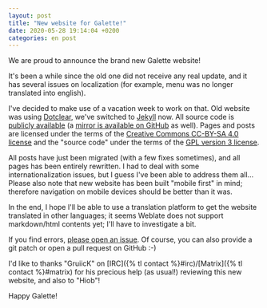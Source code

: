 ```yaml
---
layout: post
title: "New website for Galette!"
date: 2020-05-28 19:14:04 +0200
categories: en post
---
```


We are proud to announce the brand new Galette website!

It's been a while since the old one did not receive any real update, and it has several issues on localization (for example, menu was no longer translated into english).

I've decided to make use of a vacation week to work on that. Old website was using [Dotclear](https://dotclear.org), we've switched to [Jekyll](https://jekyllrb.com) now. All source code is [publicly available](https://git.tuxfamily.org/galette/website.git) (a [mirror is available on GitHub](https://github.com/galette/website) as well). Pages and posts are licensed under the terms of the [Creative Commons CC-BY-SA 4.0 license](https://creativecommons.org/licenses/by-sa/4.0) and the "source code" under the terms of the [GPL version 3 license](https://www.gnu.org/licenses/quick-guide-gplv3.en.html).

All posts have just been migrated (with a few fixes sometimes), and all pages has been entirely rewritten. I had to deal with some internationalization issues, but I guess I've been able to address them all... Please also note that new website has been built "mobile first" in mind; therefore navigation on mobile devices should be better than it was.

In the end, I hope I'll be able to use a translation platform to get the website translated in other languages; it seems Weblate does not support markdown/html contents yet; I'll have to investigate a bit.

If you find errors, [please open an issue](https://bugs.galette.eu/projects/website). Of course, you can also provide a git patch or open a pull request on GitHub :-)

I'd like to thanks "GruiicK" on [IRC]({% tl contact %}#irc)/[Matrix]({% tl contact %}#matrix) for his precious help (as usual!) reviewing this new website, and also to "Hiob"!

Happy Galette!
